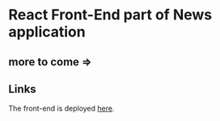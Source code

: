 # React Front-End part of News application
## more to come =>
## Links
The front-end is deployed [here](https://deployed2.netlify.app/).

